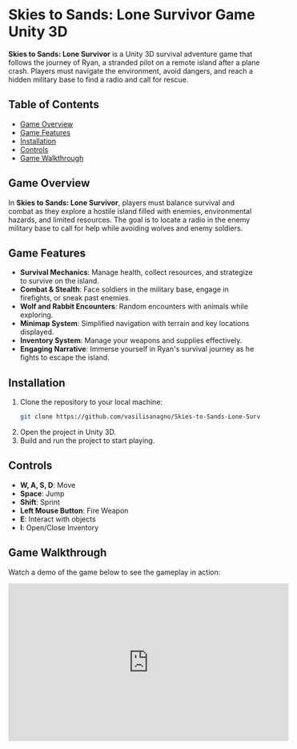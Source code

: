# Skies to Sands: Lone Survivor Game Unity 3D

**Skies to Sands: Lone Survivor** is a Unity 3D survival adventure game that follows the journey of Ryan, a stranded pilot on a remote island after a plane crash. Players must navigate the environment, avoid dangers, and reach a hidden military base to find a radio and call for rescue.

## Table of Contents
- [Game Overview](#game-overview)
- [Game Features](#game-features)
- [Installation](#installation)
- [Controls](#controls)
- [Game Walkthrough](#game-walkthrough)

## Game Overview

In **Skies to Sands: Lone Survivor**, players must balance survival and combat as they explore a hostile island filled with enemies, environmental hazards, and limited resources. The goal is to locate a radio in the enemy military base to call for help while avoiding wolves and enemy soldiers.

## Game Features

- **Survival Mechanics**: Manage health, collect resources, and strategize to survive on the island.
- **Combat & Stealth**: Face soldiers in the military base, engage in firefights, or sneak past enemies.
- **Wolf and Rabbit Encounters**: Random encounters with animals while exploring.
- **Minimap System**: Simplified navigation with terrain and key locations displayed.
- **Inventory System**: Manage your weapons and supplies effectively.
- **Engaging Narrative**: Immerse yourself in Ryan's survival journey as he fights to escape the island.

## Installation

1. Clone the repository to your local machine:
   ```bash
   git clone https://github.com/vasilisanagno/Skies-to-Sands-Lone-Survivor-Game-Unity-3D.git
   ```
2. Open the project in Unity 3D.
3. Build and run the project to start playing.

## Controls

- **W, A, S, D**: Move
- **Space**: Jump
- **Shift**: Sprint
- **Left Mouse Button**: Fire Weapon
- **E**: Interact with objects
- **I**: Open/Close Inventory

## Game Walkthrough

Watch a demo of the game below to see the gameplay in action:

<iframe width="560" height="315" src="https://www.youtube.com/embed/EUUESBDZUpU" frameborder="0" allowfullscreen></iframe>

